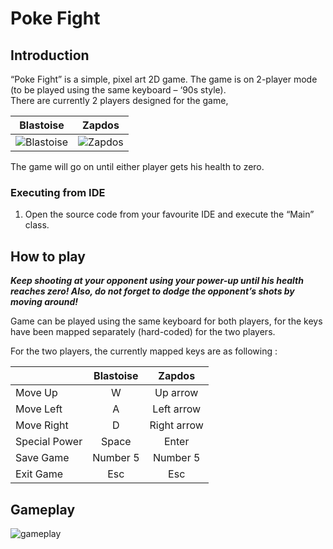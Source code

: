 # Poke Fight

## Introduction
“Poke Fight” is a simple, pixel art 2D game. The game is on 2-player mode (to be played using the same keyboard – ‘90s style).  
There are currently 2 players designed for the game, 

| Blastoise | Zapdos |
|:---:|:----:|
|![Blastoise](https://i.imgur.com/aWfVxFR.png) | ![Zapdos](https://i.imgur.com/pP9Rp2b.png) |

The game will go on until either player gets his health to zero.

### Executing from IDE 

1. Open the source code from your favourite IDE and execute the “Main” class. 

## How to play

**_Keep shooting at your opponent using your power-up until his health reaches zero! Also, do not forget to dodge the opponent’s shots by moving around!_**

Game can be played using the same keyboard for both players, for the keys have been mapped separately (hard-coded) for the two players. 
 
For the two players, the currently mapped keys are as following : 

| | Blastoise  | Zapdos | 
|:---|:---:|:---:|
|Move Up | W | Up arrow|
|Move Left | A | Left arrow|
|Move Right | D | Right arrow|
|Special Power | Space | Enter |
|Save Game | Number 5 | Number 5 |
|Exit Game | Esc | Esc |

## Gameplay


![gameplay]()